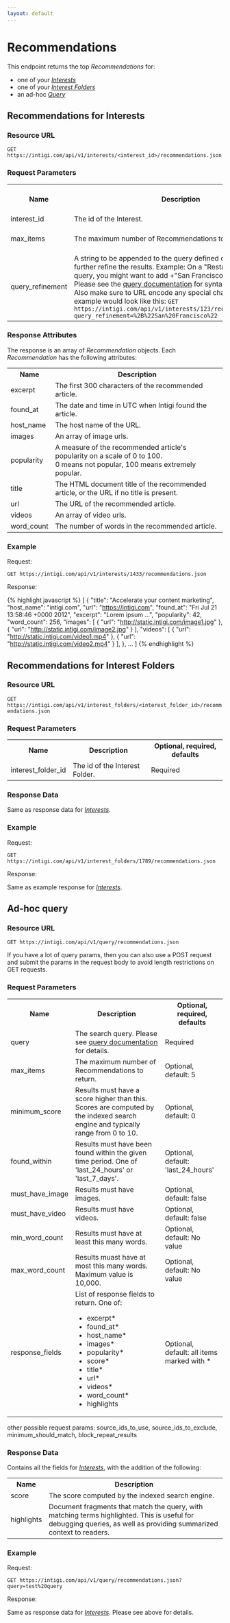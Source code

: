 ```yaml
---
layout: default
---
```


# Recommendations

This endpoint returns the top *Recommendations* for:

* one of your [*Interests*](#interests)
* one of your [*Interest Folders*](#interest_folders)
* an ad-hoc [*Query*](#query)

## Recommendations for Interests<a name="interests">&nbsp;</a>

### Resource URL

`GET https://intigi.com/api/v1/interests/<interest_id>/recommendations.json`

### Request Parameters

<table>
  <tr>
    <th>Name</th><th>Description</th><th>Optional, required, defaults</th>
  </tr>
  <tr>
    <td>interest_id</td><td>The id of the Interest.</td><td>Required</td>
  </tr>
  <tr>
    <td>max_items</td><td>The maximum number of Recommendations to return.</td><td>Optional, default: 5</td>
  </tr>
  <tr>
    <td>query_refinement</td><td>
      A string to be appended to the query defined on the interest to further refine the results.
      Example: On a "Restaurants" base query, you might want to add +"San Francisco" as a refinement.
      Please see the <a href="https://intigi.com/help/query_format">query documentation</a> for syntax and operators.
      Also make sure to URL encode any special characters. The earlier example would look like this:
      <code>GET https://intigi.com/api/v1/interests/123/recommendations.json?query_refinement=%2B%22San%20Francisco%22</code>
    </td>
    <td>Optional, default: nil</td>
  </tr>
</table>

### Response Attributes

The response is an array of *Recommendation* objects. Each *Recommendation* has the following attributes:

<table>
  <tr>
    <th>Name</th><th>Description</th>
  </tr>
  <tr>
    <td>excerpt</td><td>The first 300 characters of the recommended article.</td>
  </tr>
  <tr>
    <td>found_at</td><td>The date and time in UTC when Intigi found the article.</td>
  </tr>
  <tr>
    <td>host_name</td><td>The host name of the URL.</td>
  </tr>
  <tr>
    <td>images</td><td>An array of image urls.</td>
  </tr>
  <tr>
    <td>popularity</td><td>
      A measure of the recommended article's popularity on a scale of 0 to 100.<br/>
      0 means not popular, 100 means extremely popular.
    </td>
  </tr>
  <tr>
    <td>title</td><td>The HTML document title of the recommended article, or the URL if no title is present.</td>
  </tr>
  <tr>
    <td>url</td><td>The URL of the recommended article.</td>
  </tr>
  <tr>
    <td>videos</td><td>An array of video urls.</td>
  </tr>
  <tr>
    <td>word_count</td><td>The number of words in the recommended article.</td>
  </tr>
</table>

### Example

Request:

`GET https://intigi.com/api/v1/interests/1433/recommendations.json`

Response:

{% highlight javascript %}
[
  {
    "title": "Accelerate your content marketing",
    "host_name": "intigi.com",
    "url": "https://intigi.com",
    "found_at": "Fri Jul 21 13:58:46 +0000 2012",
    "excerpt": "Lorem ipsum ...",
    "popularity": 42,
    "word_count": 256,
    "images": [
      { "url": "http://static.intigi.com/image1.jpg" },
      { "url": "http://static.intigi.com/image2.jpg" }
    ],
    "videos": [
      { "url": "http://static.intigi.com/video1.mp4" },
      { "url": "http://static.intigi.com/video2.mp4" }
    ],
  },
  ...
]
{% endhighlight %}

## Recommendations for Interest Folders<a name="interest_folders">&nbsp;</a>

### Resource URL

`GET https://intigi.com/api/v1/interest_folders/<interest_folder_id>/recommendations.json`

### Request Parameters

<table>
  <tr>
    <th>Name</th><th>Description</th><th>Optional, required, defaults</th>
  </tr>
  <tr>
    <td>interest_folder_id</td><td>The id of the Interest Folder.</td><td>Required</td>
  </tr>
</table>

### Response Data

Same as response data for [*Interests*](#interests).

### Example

Request:

`GET https://intigi.com/api/v1/interest_folders/1789/recommendations.json`

Response:

Same as example response for [*Interests*](#interests).


## Ad-hoc query<a name="query">&nbsp;</a>

### Resource URL

`GET https://intigi.com/api/v1/query/recommendations.json`

If you have a lot of query params, then you can also use a POST request and submit
the params in the request body to avoid length restrictions on GET requests.

### Request Parameters

<table>
  <tr>
    <th>Name</th><th>Description</th><th>Optional, required, defaults</th>
  </tr>
  <tr>
    <td>query</td><td>The search query. Please see <a href="https://intigi.com/help/query_format">query documentation</a> for details.</td><td>Required</td>
  </tr>
  <tr>
    <td>max_items</td><td>The maximum number of Recommendations to return.</td><td>Optional, default: 5</td>
  </tr>
  <tr>
    <td>minimum_score</td>
    <td>
      Results must have a score higher than this. Scores are
      computed by the indexed search engine and typically range from 0 to 10.</td><td>Optional, default: 0
    </td>
  </tr>
  <tr>
    <td>found_within</td>
    <td>
      Results must have been found within the given time period. One of
      'last_24_hours' or 'last_7_days'.</td><td>Optional, default: 'last_24_hours'
    </td>
  </tr>
  <tr>
    <td>must_have_image</td><td>Results must have images.</td><td>Optional, default: false</td>
  </tr>
  <tr>
    <td>must_have_video</td><td>Results must have videos.</td><td>Optional, default: false</td>
  </tr>
  <tr>
    <td>min_word_count</td><td>Results must have at least this many words.</td><td>Optional, default: No value</td>
  </tr>
  <tr>
    <td>max_word_count</td>
    <td>
      Results muast have at most this many words. Maximum value is 10,000.</td><td>Optional, default: No value
    </td>
  </tr>
  <tr>
    <td>response_fields</td>
    <td>
      List of response fields to return. One of:
      <ul>
        <li>excerpt*</li>
        <li>found_at*</li>
        <li>host_name*</li>
        <li>images*</li>
        <li>popularity*</li>
        <li>score*</li>
        <li>title*</li>
        <li>url*</li>
        <li>videos*</li>
        <li>word_count*</li>
        <li>highlights</li>
      </ul></td><td>Optional, default: all items marked with *</td>
  </tr>
</table>

other possible request params: source_ids_to_use, source_ids_to_exclude, minimum_should_match, block_repeat_results

### Response Data

Contains all the fields for [*Interests*](#interests), with the addition of the following:

<table>
  <tr>
    <th>Name</th><th>Description</th>
  </tr>
  <tr>
    <td>score</td><td>The score computed by the indexed search engine.</td>
  </tr>
  <tr>
    <td>highlights</td><td>Document fragments that match the query, with matching terms highlighted. This is useful for debugging queries, as well as providing summarized context to readers.</td>
  </tr>
</table>

### Example

Request:

`GET https://intigi.com/api/v1/query/recommendations.json?query=test%20query`

Response:

Same as response data for [*Interests*](#interests). Please see above for details.
